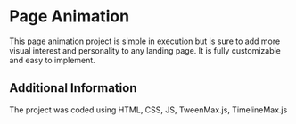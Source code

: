 # Page  Animation
This page animation project is simple in execution but is sure to add more visual interest and personality to any landing page. It is fully customizable and easy to implement.
## Additional Information
The project was coded using HTML, CSS, JS, TweenMax.js, TimelineMax.js
